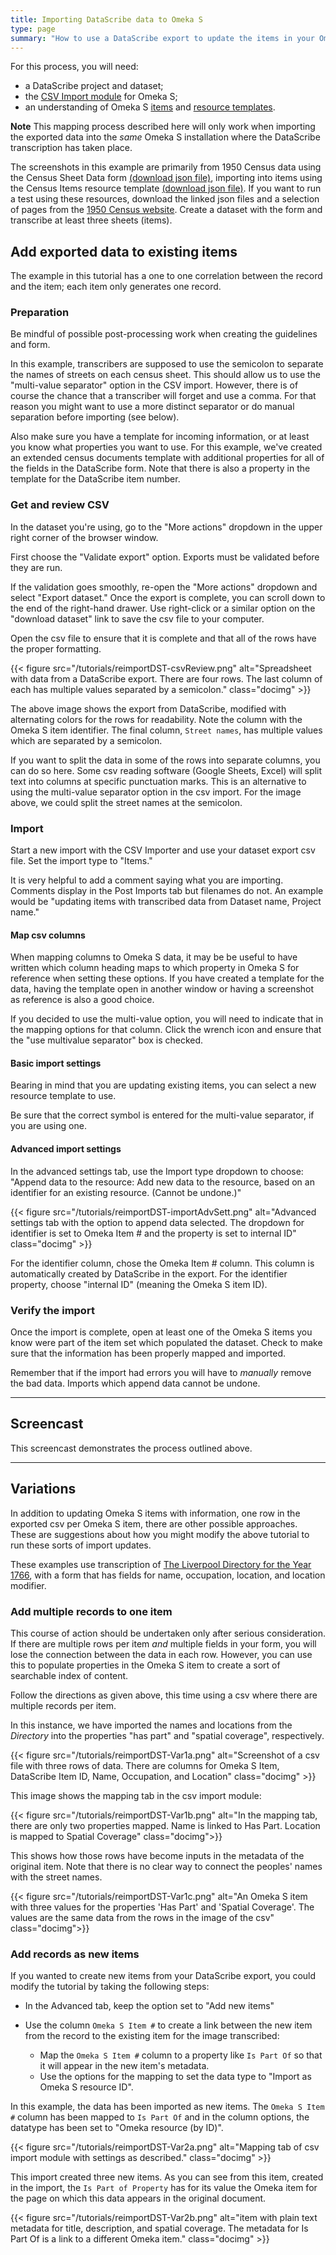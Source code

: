 ```yaml
---
title: Importing DataScribe data to Omeka S
type: page
summary: "How to use a DataScribe export to update the items in your Omeka S installation."
---
```


For this process, you will need:

- a DataScribe project and dataset;
- the [CSV Import module](https://omeka.org/s/docs/user-manual/modules/csvimport/#column-options) for Omeka S;
- an understanding of Omeka S [items](https://omeka.org/s/docs/user-manual/content/items/) and [resource templates](https://omeka.org/s/docs/user-manual/content/resource-template/).

**Note** This mapping process described here will only work when importing the exported data into the *same* Omeka S installation where the DataScribe transcription has taken place.

The screenshots in this example are primarily from 1950 Census data using the Census Sheet Data form [(download json file)](/tutorials/censusSheetDataForm.json), importing into items using the Census Items resource template [(download json file)](/tutorials/censusDocumentTemplate.json). If you want to run a test using these resources, download the linked json files and a selection of pages from the [1950 Census website](https://1950census.archives.gov). Create a dataset with the form and transcribe at least three sheets (items).

## Add exported data to existing items

The example in this tutorial has a one to one correlation between the record and the item; each item only generates one record.

### Preparation

Be mindful of possible post-processing work when creating the guidelines and form.

In this example, transcribers are supposed to use the semicolon to separate the names of streets on each census sheet. This should allow us to use the "multi-value separator" option in the CSV import. However, there is of course the chance that a transcriber will forget and use a comma. For that reason you might want to use a more distinct separator or do manual separation before importing (see below).

Also make sure you have a template for incoming information, or at least you know what properties you want to use. For this example, we've created an extended census documents template with additional properties for all of the fields in the DataScribe form. Note that there is also a property in the template for the DataScribe item number.

### Get and review CSV

In the dataset you're using, go to the "More actions" dropdown in the upper right corner of the browser window.

First choose the "Validate export" option. Exports must be validated before they are run.

If the validation goes smoothly, re-open the "More actions" dropdown and select "Export dataset." Once the export is complete, you can scroll down to the end of the right-hand drawer. Use right-click or a similar option on the "download dataset" link to save the csv file to your computer.

Open the csv file to ensure that it is complete and that all of the rows have the proper formatting.

{{< figure src="/tutorials/reimportDST-csvReview.png" alt="Spreadsheet with data from a DataScribe export. There are four rows. The last column of each has multiple values separated by a semicolon." class="docimg" >}}

The above image shows the export from DataScribe, modified with alternating colors for the rows for readability. Note the column with the Omeka S item identifier. The final column, `Street names`, has multiple values which are separated by a semicolon.

If you want to split the data in some of the rows into separate columns, you can do so here. Some csv reading software (Google Sheets, Excel) will split text into columns at specific punctuation marks. This is an alternative to using the multi-value separator option in the csv import. For the image above, we could split the street names at the semicolon.

### Import

Start a new import with the CSV Importer and use your dataset export csv file. Set the import type to "Items."

It is very helpful to add a comment saying what you are importing. Comments display in the Post Imports tab but filenames do not. An example would be "updating items with transcribed data from Dataset name, Project name."

#### Map csv columns

When mapping columns to Omeka S data, it may be be useful to have written which column heading maps to which property in Omeka S for reference when setting these options. If you have created a template for the data, having the template open in another window or having a screenshot as reference is also a good choice.

If you decided to use the multi-value option, you will need to indicate that in the mapping options for that column. Click the wrench icon and ensure that the "use multivalue separator" box is checked.

#### Basic import settings

Bearing in mind that you are updating existing items, you can select a new resource template to use.

Be sure that the correct symbol is entered for the multi-value separator, if you are using one.

#### Advanced import settings

In the advanced settings tab, use the Import type dropdown to choose: "Append data to the resource: Add new data to the resource, based on an identifier for an existing resource. (Cannot be undone.)"

{{< figure src="/tutorials/reimportDST-importAdvSett.png" alt="Advanced settings tab with the option to append data selected. The dropdown for identifier is set to Omeka Item # and the property is set to internal ID" class="docimg" >}}

For the identifier column, chose the Omeka Item # column. This column is automatically created by DataScribe in the export. For the identifier property, choose "internal ID" (meaning the Omeka S item ID).

### Verify the import

Once the import is complete, open at least one of the Omeka S items you know were part of the item set which populated the dataset. Check to make sure that the information has been properly mapped and imported.

Remember that if the import had errors you will have to *manually* remove the bad data. Imports which append data cannot be undone.

----

## Screencast

This screencast demonstrates the process outlined above.

----

## Variations

In addition to updating Omeka S items with information, one row in the exported csv per Omeka S item, there are other possible approaches. These are suggestions about how you might modify the above tutorial to run these sorts of import updates.

These examples use transcription of [The Liverpool Directory for the Year 1766](https://archive.org/details/liverpooldirect00unkngoog/mode/2up?view=theater&ui=embed&wrapper=false), with a form that has fields for name, occupation, location, and location modifier.

### Add multiple records to one item

This course of action should be undertaken only after serious consideration. If there are multiple rows per item *and* multiple fields in your form, you will lose the connection between the data in each row. However, you can use this to populate properties in the Omeka S item to create a sort of searchable index of content.

Follow the directions as given above, this time using a csv where there are multiple records per item.

In this instance, we have imported the names and locations from the *Directory* into the properties "has part" and "spatial coverage", respectively.

{{< figure src="/tutorials/reimportDST-Var1a.png" alt="Screenshot of a csv file with three rows of data. There are columns for Omeka S Item, DataScribe Item ID, Name, Occupation, and Location" class="docimg" >}}

This image shows the mapping tab in the csv import module:

{{< figure src="/tutorials/reimportDST-Var1b.png" alt="In the mapping tab, there are only two properties mapped. Name is linked to Has Part. Location is mapped to Spatial Coverage" class="docimg">}}

This shows how those rows have become inputs in the metadata of the original item. Note that there is no clear way to connect the peoples' names with the street names.

{{< figure src="/tutorials/reimportDST-Var1c.png" alt="An Omeka S item with three values for the properties 'Has Part' and 'Spatial Coverage'. The values are the same data from the rows in the image of the csv" class="docimg">}}

### Add records as new items

If you wanted to create new items from your DataScribe export, you could modify the tutorial by taking the following steps:

- In the Advanced tab, keep the option set to "Add new items"
- Use the column `Omeka S Item #` to create a link between the new item from the record to the existing item for the image transcribed:

  - Map the `Omeka S Item #` column to a property like `Is Part Of` so that it will appear in the new item's metadata.
  - Use the options for the mapping to set the data type to "Import as Omeka S resource ID".

In this example, the data has been imported as new items. The `Omeka S Item #` column has been mapped to `Is Part Of` and in the column options, the datatype has been set to "Omeka resource (by ID)".

{{< figure src="/tutorials/reimportDST-Var2a.png" alt="Mapping tab of csv import module with settings as described." class="docimg" >}}

This import created three new items. As you can see from this item, created in the import, the `Is Part of Property` has for its value the Omeka item for the page on which this data appears in the original document.

{{< figure src="/tutorials/reimportDST-Var2b.png" alt="item with plain text metadata for title, description, and spatial coverage. The metadata for Is Part Of is a link to a different Omeka item." class="docimg" >}}
